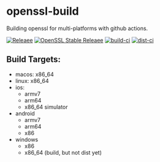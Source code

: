 # openssl-build
Building openssl for multi-platforms with github actions.
  
[![Releaee](https://img.shields.io/badge/release-0.0.2-blue.svg)](https://github.com/adxeproject/openssl-build/releases)
[![OpenSSL Stable Releaee](https://img.shields.io/badge/openssl-1.1.1k-green.svg)](https://github.com/openssl/openssl/releases)
[![build-ci](https://github.com/adxeproject/openssl-build/actions/workflows/build-ci.yml/badge.svg)](https://github.com/adxeproject/openssl-build/actions/workflows/build-ci.yml)
[![dist-ci](https://github.com/adxeproject/openssl-build/actions/workflows/dist-ci.yml/badge.svg)](https://github.com/adxeproject/openssl-build/actions/workflows/dist-ci.yml)

## Build Targets:
- macos: x86_64
- linux: x86_64
- ios:
  - armv7
  - arm64
  - x86_64 simulator
- android
  - armv7
  - arm64
  - x86
- windows
  - x86
  - x86_64 (build, but not dist yet)
